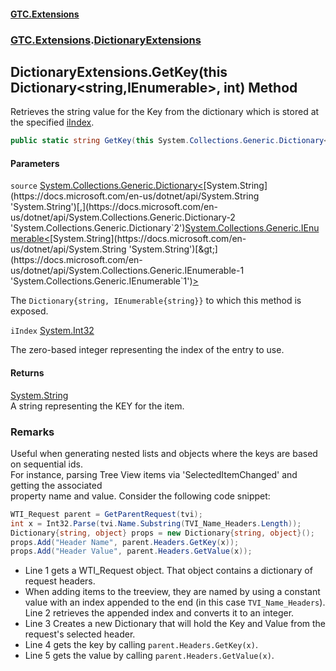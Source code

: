 #### [GTC.Extensions](GTCExtensions.md 'GTC Extensions')
### [GTC.Extensions](GTCExtensions.md#GTC.Extensions 'GTC.Extensions').[DictionaryExtensions](DictionaryExtensions.md 'GTC.Extensions.DictionaryExtensions')

## DictionaryExtensions.GetKey(this Dictionary<string,IEnumerable<string>>, int) Method

Retrieves the string value for the Key from the dictionary which is stored at the specified [iIndex](DictionaryExtensions.GetKey(thisDictionary_string,IEnumerable_string__,int).md#GTC.Extensions.DictionaryExtensions.GetKey(thisSystem.Collections.Generic.Dictionary_string,System.Collections.Generic.IEnumerable_string__,int).iIndex 'GTC.Extensions.DictionaryExtensions.GetKey(this System.Collections.Generic.Dictionary<string,System.Collections.Generic.IEnumerable<string>>, int).iIndex').

```csharp
public static string GetKey(this System.Collections.Generic.Dictionary<string,System.Collections.Generic.IEnumerable<string>> source, int iIndex);
```
#### Parameters

<a name='GTC.Extensions.DictionaryExtensions.GetKey(thisSystem.Collections.Generic.Dictionary_string,System.Collections.Generic.IEnumerable_string__,int).source'></a>

`source` [System.Collections.Generic.Dictionary&lt;](https://docs.microsoft.com/en-us/dotnet/api/System.Collections.Generic.Dictionary-2 'System.Collections.Generic.Dictionary`2')[System.String](https://docs.microsoft.com/en-us/dotnet/api/System.String 'System.String')[,](https://docs.microsoft.com/en-us/dotnet/api/System.Collections.Generic.Dictionary-2 'System.Collections.Generic.Dictionary`2')[System.Collections.Generic.IEnumerable&lt;](https://docs.microsoft.com/en-us/dotnet/api/System.Collections.Generic.IEnumerable-1 'System.Collections.Generic.IEnumerable`1')[System.String](https://docs.microsoft.com/en-us/dotnet/api/System.String 'System.String')[&gt;](https://docs.microsoft.com/en-us/dotnet/api/System.Collections.Generic.IEnumerable-1 'System.Collections.Generic.IEnumerable`1')[&gt;](https://docs.microsoft.com/en-us/dotnet/api/System.Collections.Generic.Dictionary-2 'System.Collections.Generic.Dictionary`2')

The `Dictionary{string, IEnumerable{string}}` to which this method is exposed.

<a name='GTC.Extensions.DictionaryExtensions.GetKey(thisSystem.Collections.Generic.Dictionary_string,System.Collections.Generic.IEnumerable_string__,int).iIndex'></a>

`iIndex` [System.Int32](https://docs.microsoft.com/en-us/dotnet/api/System.Int32 'System.Int32')

The zero-based integer representing the index of the entry to use.

#### Returns
[System.String](https://docs.microsoft.com/en-us/dotnet/api/System.String 'System.String')  
A string representing the KEY for the item.

### Remarks
Useful when generating nested lists and objects where the keys are based on sequential ids.  
For instance, parsing Tree View items via 'SelectedItemChanged' and getting the associated   
property name and value. Consider the following code snippet:  
  
```csharp  
WTI_Request parent = GetParentRequest(tvi);  
int x = Int32.Parse(tvi.Name.Substring(TVI_Name_Headers.Length));  
Dictionary{string, object} props = new Dictionary{string, object}();  
props.Add("Header Name", parent.Headers.GetKey(x));  
props.Add("Header Value", parent.Headers.GetValue(x));  
```  
- Line 1 gets a WTI_Request object. That object contains a dictionary of request headers.  
- When adding items to the treeview, they are named by using a constant value with an index appended to the end (in this case `TVI_Name_Headers`). Line 2 retrieves the appended index and converts it to an integer.  
- Line 3 Creates a new Dictionary that will hold the Key and Value from the request's selected header.  
- Line 4 gets the key by calling `parent.Headers.GetKey(x)`.  
- Line 5 gets the value by calling `parent.Headers.GetValue(x)`.